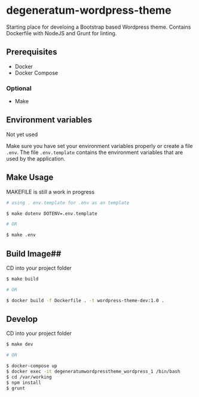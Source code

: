 # degeneratum-wordpress-theme

Starting place for develoing a Bootstrap based Wordpress theme. Contains Dockerfile with NodeJS and Grunt for linting.

## Prerequisites ##

- Docker
- Docker Compose

### Optional ###

- Make

## Environment variables ##

Not yet used

Make sure you have set your environment variables properly or create a file `.env`. The file `.env.template` contains the environment variables that are used by the application.

## Make Usage ##

MAKEFILE is still a work in progress 

```bash
# using . env.template for .env as an template

$ make dotenv DOTENV=.env.template

# OR 

$ make .env
```

## Build Image##

CD into your project folder

```bash
$ make build

# OR

$ docker build -f Dockerfile . -t wordpress-theme-dev:1.0 .
```


## Develop ##

CD into your project folder

```bash
$ make dev

# OR

$ docker-compose up
$ docker exec -it degeneratumwordpresstheme_wordpress_1 /bin/bash
$ cd /var/working
$ npm install
$ grunt
```
